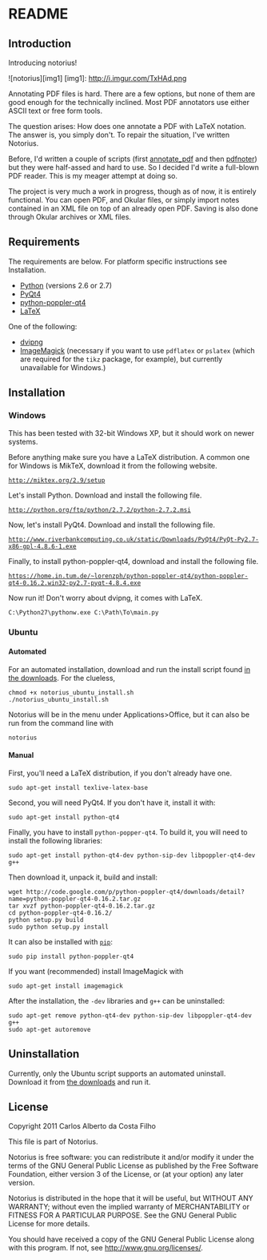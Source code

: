 README
======

Introduction
------------

Introducing notorius!

![notorius][img1]
[img1]: http://i.imgur.com/TxHAd.png

Annotating PDF files is hard. There are a few options, but none of them are good
enough for the technically inclined. Most PDF annotators use either ASCII text
or free form tools.

The question arises: How does one annotate a PDF with LaTeX notation. The answer
is, you simply don't. To repair the situation, I've written Notorius.

Before, I'd written a couple of scripts (first
[annotate_pdf](https://github.com/cako/annotate_pdf) and then
[pdfnoter](https://github.com/cako/pdfnoter)) but they were half-assed and hard
to use. So I decided I'd write a full-blown PDF reader. This is my meager
attempt at doing so.

The project is very much a work in progress, though as of now, it is entirely
functional. You can open PDF, and Okular files, or simply import notes contained
in an XML file on top of an already open PDF. Saving is also done through Okular
archives or XML files.

Requirements
------------
The requirements are below. For platform specific instructions see Installation.

* [Python](http://www.python.org/download/) (versions 2.6 or 2.7)
* [PyQt4](http://www.riverbankcomputing.co.uk/software/pyqt/download)
* [python-poppler-qt4](http://code.google.com/p/python-poppler-qt4/)
* [LaTeX](http://www.latex-project.org/)

One of the following:

* [dvipng](http://sourceforge.net/projects/dvipng/)
* [ImageMagick](http://www.imagemagick.org/script/index.php) (necessary if you
want to use `pdflatex` or `pslatex` (which are required for the `tikz` package,
for example), but currently unavailable for Windows.)


Installation
------------
### Windows

This has been tested with 32-bit Windows XP, but it should work on newer
systems.

Before anything make sure you have a LaTeX distribution. A common one for
Windows is MikTeX, download it from the following website.

[`http://miktex.org/2.9/setup`](http://miktex.org/2.9/setup)

Let's install Python. Download and install the following file.

[`http://python.org/ftp/python/2.7.2/python-2.7.2.msi`](http://python.org/ftp/python/2.7.2/python-2.7.2.msi)

Now, let's install PyQt4. Download and install the following file.

[`http://www.riverbankcomputing.co.uk/static/Downloads/PyQt4/PyQt-Py2.7-x86-gpl-4.8.6-1.exe`](http://www.riverbankcomputing.co.uk/static/Downloads/PyQt4/PyQt-Py2.7-x86-gpl-4.8.6-1.exe)

Finally, to  install python-poppler-qt4, download and install the following
file.

[`https://home.in.tum.de/~lorenzph/python-poppler-qt4/python-poppler-qt4-0.16.2.win32-py2.7-pyqt-4.8.4.exe`](https://home.in.tum.de/~lorenzph/python-poppler-qt4/python-poppler-qt4-0.16.2.win32-py2.7-pyqt-4.8.4.exe)

Now run it! Don't worry about dvipng, it comes with LaTeX.

    C:\Python27\pythonw.exe C:\Path\To\main.py


### Ubuntu

#### Automated

For an automated installation, download and run the install script found
[in the downloads](https://github.com/downloads/cako/notorius/install_notorius_ubuntu.sh).
For the clueless,

    chmod +x notorius_ubuntu_install.sh
    ./notorius_ubuntu_install.sh

Notorius will be in the menu under Applications>Office, but it can also be run
from the command line with

    notorius

#### Manual

First, you'll need a LaTeX distribution, if you don't already have one.

    sudo apt-get install texlive-latex-base

Second, you will need PyQt4. If you don't have it, install it with:

    sudo apt-get install python-qt4

Finally, you have to install `python-popper-qt4`. To build it, you will need to
install the following libraries:

    sudo apt-get install python-qt4-dev python-sip-dev libpoppler-qt4-dev g++

Then download it, unpack it, build and install:

    wget http://code.google.com/p/python-poppler-qt4/downloads/detail?name=python-poppler-qt4-0.16.2.tar.gz
    tar xvzf python-poppler-qt4-0.16.2.tar.gz
    cd python-poppler-qt4-0.16.2/
    python setup.py build
    sudo python setup.py install

It can also be installed with
[`pip`](http://www.pip-installer.org/en/latest/index.html):

    sudo pip install python-poppler-qt4

If you want (recommended) install ImageMagick with

    sudo apt-get install imagemagick

After the installation, the `-dev` libraries and `g++` can be uninstalled:

    sudo apt-get remove python-qt4-dev python-sip-dev libpoppler-qt4-dev g++
    sudo apt-get autoremove


Uninstallation
--------------

Currently, only the Ubuntu script supports an automated uninstall. Download it
from [the downloads](https://github.com/downloads/cako/notorius/uninstall_notorius_ubuntu.sh) and run it.

License
------- 
Copyright 2011 Carlos Alberto da Costa Filho

This file is part of Notorius.

Notorius is free software: you can redistribute it and/or modify
it under the terms of the GNU General Public License as published by
the Free Software Foundation, either version 3 of the License, or
(at your option) any later version.

Notorius is distributed in the hope that it will be useful,
but WITHOUT ANY WARRANTY; without even the implied warranty of
MERCHANTABILITY or FITNESS FOR A PARTICULAR PURPOSE. See the
GNU General Public License for more details.

You should have received a copy of the GNU General Public License
along with this program. If not, see <http://www.gnu.org/licenses/>.

